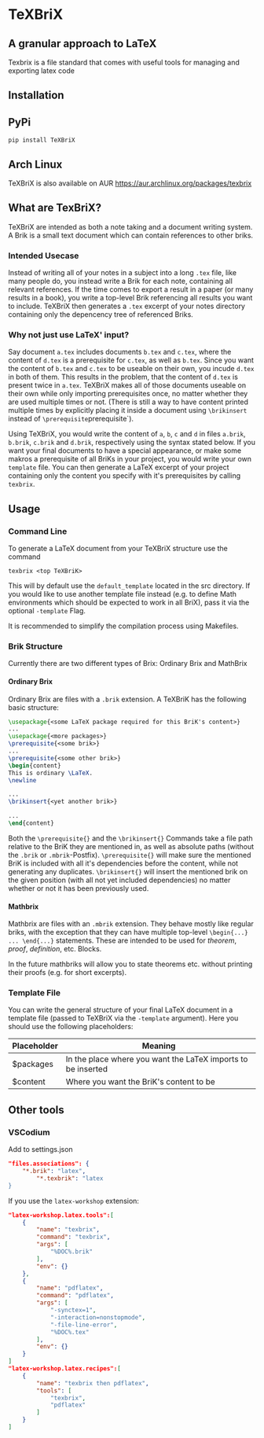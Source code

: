 TeXBriX
=======
A granular approach to LaTeX
----------------------------

Texbrix is a file standard that comes with useful tools for managing and exporting latex code

Installation
------------

## PyPi

```shell
pip install TeXBriX
```

## Arch Linux
TeXBriX is also available on AUR <https://aur.archlinux.org/packages/texbrix>

What are TexBriX?
-----------------

TeXBriX are intended as both a note taking and a document writing system. A Brik is a small text document which can contain references to other briks.

### Intended Usecase
Instead of writing all of your notes in a subject into a long `.tex` file, like many people do, you instead write a Brik for each note, containing all relevant references. If the time comes to export a result in a paper (or many results in a book), you write a top-level Brik
referencing all results you want to include. TeXBriX then generates a `.tex` excerpt of your notes directory containing only the depencency tree of referenced Briks.

### Why not just use LaTeX' input?
Say document `a.tex` includes documents `b.tex` and `c.tex`, where the content of `d.tex` is a prerequisite for `c.tex`, as well as `b.tex`.
Since you want the content of `b.tex` and `c.tex` to be useable on their own, you incude `d.tex` in both of them. This results in the problem, that the content of `d.tex` is present twice in `a.tex`. TeXBriX makes all of those documents useable on their own while only importing prerequisites once, no matter whether they are used multiple times or not. (There is still a way to have content printed multiple times by explicitly placing it inside a document using `\brikinsert` instead of `\prerequisite`prerequisite`).

Using TeXBriX, you would write the content of `a`, `b`, `c` and `d` in files `a.brik`, `b.brik`, `c.brik` and `d.brik`, respectively using the syntax stated below. If you want your final documents to have a special appearance, or make some makros a prerequisite of all BriKs in your project, you would write your own `template` file. You can then generate a LaTeX excerpt of your project containing only the content you specify with it's prerequisites by calling `texbrix`.

Usage
-----
### Command Line

To generate a LaTeX document from your TeXBriX structure use the command

```
texbrix <top TeXBriK>
```

This will by default use the `default_template` located in the src directory. If you would like to use another
template file instead (e.g. to define Math environments which should be expected to work in all BriX),
pass it via the optional `-template` Flag.

It is recommended to simplify the compilation process using Makefiles.

### Brik Structure
Currently there are two different types of Brix: Ordinary Brix and MathBrix
#### Ordinary Brix
Ordinary Brix are files with a `.brik` extension.
A TeXBriK has the following basic structure:
```LaTeX
\usepackage{<some LaTeX package required for this BriK's content>}
...
\usepackage{<more packages>}
\prerequisite{<some brik>}
...
\prerequisite{<some other brik>}
\begin{content}
This is ordinary \LaTeX.
\newline

...
\brikinsert{<yet another brik>}

...
\end{content}

```

Both the `\prerequisite{}` and the `\brikinsert{}` Commands take a file path relative to the BriK they are mentioned in, as well as absolute paths
(without the `.brik` or `.mbrik`-Postfix).
`\prerequisite{}` will make sure the mentioned BriK is included with all it's dependencies before the content, while
not generating any duplicates.
`\brikinsert{}` will insert the mentioned brik on the given position (with all not yet included dependencies) no matter whether
or not it has been previously used.

#### Mathbrix
Mathbrix are files with an `.mbrik` extension. They behave mostly like regular briks, with the exception that they can have multiple top-level `\begin{...} ... \end{...}` statements.
These are intended to be used for *theorem*, *proof*, *definition*, etc. Blocks.

In the future mathbriks will allow you to state theorems etc. without printing their proofs (e.g. for short excerpts).

### Template File
You can write the general structure of your final LaTeX document in a template file (passed to TeXBriX via the `-template` argument).
Here you should use the following placeholders:

| Placeholder | Meaning |
| ----------- | ------- |
| $packages   | In the place where you want the LaTeX imports to be inserted |
| $content    | Where you want the BriK's content to be |


Other tools
---------------------------
### VSCodium
Add to settings.json

```json
"files.associations": {
	"*.brik": "latex",
        "*.texbrik": "latex
}
```
If you use the `latex-workshop` extension:
```json
"latex-workshop.latex.tools":[
	{
		"name": "texbrix",
		"command": "texbrix",
		"args": [
			"%DOC%.brik"
		],
		"env": {}
	},
	{
		"name": "pdflatex",
		"command": "pdflatex",
		"args": [
			"-synctex=1",
			"-interaction=nonstopmode",
			"-file-line-error",
			"%DOC%.tex"
		],
		"env": {}
	}
]
"latex-workshop.latex.recipes":[
	{
		"name": "texbrix then pdflatex",
		"tools": [
			"texbrix",
			"pdflatex"
		]
	}
]

```
